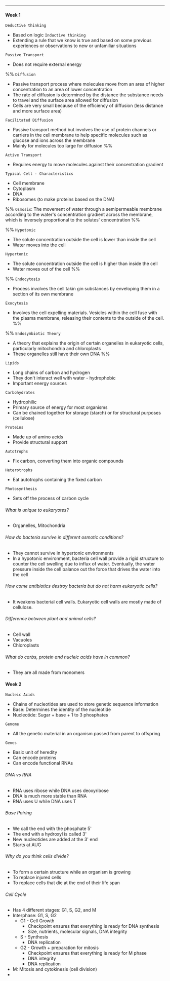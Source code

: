 ***
#### Week 1
`Deductive thinking`
* Based on logic
`Inductive thinking`
* Extending a rule that we know is true and based on some previous experiences or observations to new or unfamiliar situations

`Passive Transport`
* Does not require external energy

%% `Diffusion`
* Passive transport process where molecules move from an area of higher concentration to an area of lower concentration
* The rate of diffusion is determined by the distance the substance needs to travel and the surface area allowed for diffusion
* Cells are very small because of the efficiency of diffusion (less distance and more surface area)

`Facilitated Diffusion`
* Passive transport method but involves the use of protein channels or carriers in the cell membrane to help specific molecules such as glucose and ions across the membrane
* Mainly for molecules too large for diffusion %%

`Active Transport`
* Requires energy to move molecules against their concentration gradient

`Typical Cell - Characteristics`
* Cell membrane
* Cytoplasm
* DNA
* Ribosomes (to make proteins based on the DNA)

%% `Osmosis`: The movement of water through a semipermeable membrane according to the water's concentration gradient across the membrane, which is inversely proportional to the solutes' concentration %%

%% `Hypotonic`
* The solute concentration outside the cell is lower than inside the cell
* Water moves into the cell

`Hypertonic`
* The solute concentration outside the cell is higher than inside the cell
* Water moves out of the cell %%

%% `Endocytosis`
* Process involves the cell takin gin substances by enveloping them in a section of its own membrane

`Exocytosis`
* Involves the cell expelling materials. Vesicles within the cell fuse with the plasma membrane, releasing their contents to the outside of the cell. %%

%% `Endosymbiotic Theory`
* A theory that explains the origin of certain organelles in eukaryotic cells, particularly mitochondria and chloroplasts
* These organelles still have their own DNA %%

`Lipids`
* Long chains of carbon and hydrogen
* They don't interact well with water - hydrophobic
* Important energy sources

`Carbohydrates`
* Hydrophilic
* Primary source of energy for most organisms
* Can be chained together for storage (starch) or for structural purposes (cellulose)

`Proteins`
* Made up of amino acids
* Provide structural support

`Autotrophs`
* Fix carbon, converting them into organic compounds

`Heterotrophs`
* Eat autotrophs containing the fixed carbon

`Photosynthesis`
* Sets off the process of carbon cycle
###### What is unique to eukaryotes?
* Organelles, Mitochondria
###### How do bacteria survive in different osmotic conditions?
* They cannot survive in hypertonic environments
* In a hypotonic environment, bacteria cell wall provide a rigid structure to counter the cell swelling due to influx of water. Eventually, the water pressure inside the cell balance out the force that drives the water into the cell
###### How come antibiotics destroy bacteria but do not harm eukaryotic cells?
* It weakens bacterial cell walls. Eukaryotic cell walls are mostly made of cellulose.
###### Difference between plant and animal cells?
* Cell wall
* Vacuoles
* Chloroplasts
###### What do carbs, protein and nucleic acids have in common?
* They are all made from monomers


#### Week 2
`Nucleic Acids`
* Chains of nucleotides are used to store genetic sequence information
* Base: Determines the identity of the nucleotide
* Nucleotide: Sugar + base + 1 to 3 phosphates

`Genome`
* All the genetic material in an organism passed from parent to offspring

`Genes`
* Basic unit of heredity
* Can encode proteins
* Can encode functional RNAs

###### DNA vs RNA
* RNA uses ribose while DNA uses deoxyribose
* DNA is much more stable than RNA
* RNA uses U while DNA uses T

###### Base Pairing
* We call the end with the phosphate 5'
* The end with a hydroxyl is called 3'
* New nucleotides are added at the 3' end
* Starts at AUG

###### Why do you think cells divide?
* To form a certain structure while an organism is growing
* To replace injured cells
* To replace cells that die at the end of their life span

###### Cell Cycle
* Has 4 different stages: G1, S, G2, and M
* Interphase: G1, S, G2
	* G1 - Cell Growth
		* Checkpoint ensures that everything is ready for DNA synthesis
		* Size, nutrients, molecular signals, DNA integrity
	* S - Synthesis
		* DNA replication
	* G2 - Growth + preparation for mitosis
		* Checkpoint ensures that everything is ready for M phase
		* DNA integrity
		* DNA replication
* M: Mitosis and cytokinesis (cell division)
* 